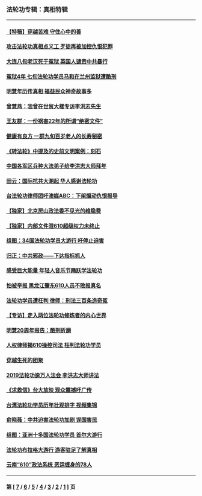 ### 法轮功专辑：真相特辑
---
#### [【特稿】穿越苦难 守住心中的善](../../pages/nf4389/n13784979.md?11010430) 
#### [攻击法轮功真相点义工 歹徒再被加控仇恨犯罪](../../pages/nf4389/n13601019.md?11010430) 
#### [大连八旬老汉死于冤狱 英国人谴责中共暴行](../../pages/nf4389/n13480118.md?11010430) 
#### [冤狱4年 七旬法轮功学员马和在兰州监狱遭酷刑](../../pages/nf4389/n13304688.md?11010430) 
#### [明慧年历传真相 福益民众神奇故事多](../../pages/nf4389/n13294545.md?11010430) 
#### [曾慧燕：我曾在世贸大楼专访李洪志先生](../../pages/nf4389/n12898729.md?11010430) 
#### [王友群：一份祸害22年的所谓“绝密文件”](../../pages/nf4389/n12871750.md?11010430) 
#### [健康有良方 一群九旬百岁老人的长寿秘密](../../pages/nf4389/n12847475.md?11010430) 
#### [《转法轮》中提及的史前文明案例：刻石](../../pages/nf4389/n12758577.md?11010430) 
#### [中国各军区兵种大法弟子给李洪志大师拜年](../../pages/nf4389/n12750047.md?11010430) 
#### [田云：国际抗共大潮起 华人感谢法轮功](../../pages/nf4389/n12357708.md?11010430) 
#### [台法轮功律师团吁澳媒ABC：下架煽动仇恨报导](../../pages/nf4389/n12279917.md?11010430) 
#### [【独家】北京房山政法委不见光的维稳费](../../pages/nf4389/n12031979.md?11010430) 
#### [【独家】内部文件泄610超级权力未终止](../../pages/nf4389/n12023895.md?11010430) 
#### [组图：34国法轮功学员大游行 吁停止迫害](../../pages/nf4389/n11492658.md?11010430) 
#### [归正：中共邪政——下达指标抓人](../../pages/nf4389/n11474770.md?11010430) 
#### [感受巨大能量 年轻人音乐节踊跃学法轮功](../../pages/nf4389/n11441981.md?11010430) 
#### [怕被举报 黑龙江肇东610人员不敢报真名](../../pages/nf4389/n11436499.md?11010430) 
#### [法轮功学员遭枉判 律师：刑法三百条造奇冤](../../pages/nf4389/n11433943.md?11010430) 
#### [【专访】走入两位法轮功修炼者的内心世界](../../pages/nf4389/n11415623.md?11010430) 
#### [明慧20周年报告：酷刑折磨](../../pages/nf4389/n11387954.md?11010430) 
#### [人权律师揭610操控司法 枉判法轮功学员](../../pages/nf4389/n11313370.md?11010430) 
#### [穿越生死的团聚](../../pages/nf4389/n11258922.md?11010430) 
#### [2019法轮功逾万人法会 李洪志大师讲法](../../pages/nf4389/n11265303.md?11010430) 
#### [《求救信》台大放映 观众震撼吁广传](../../pages/nf4389/n10922251.md?11010430) 
#### [台湾法轮功学员历年壮观排字 视频集锦](../../pages/nf4389/n10878789.md?11010430) 
#### [俞晓薇：中共迫害法轮功加剧 误国害民](../../pages/nf4389/n10859260.md?11010430) 
#### [组图：亚洲十多国法轮功学员 首尔大游行](../../pages/nf4389/n10781149.md?11010430) 
#### [法轮功布拉格大游行 游客驻足了解真相](../../pages/nf4389/n10749360.md?11010430) 
#### [云南“610”政法系统 恶运缠身的78人](../../pages/nf4389/n10747534.md?11010430) 

---
#### 第 [ [7](./7.md?11010430) / [6](./6.md?11010430) / [5](./5.md?11010430) / [4](./4.md?11010430) / [3](./3.md?11010430) / [2](./2.md?11010430) / [1](./1.md?11010430) ] 页

